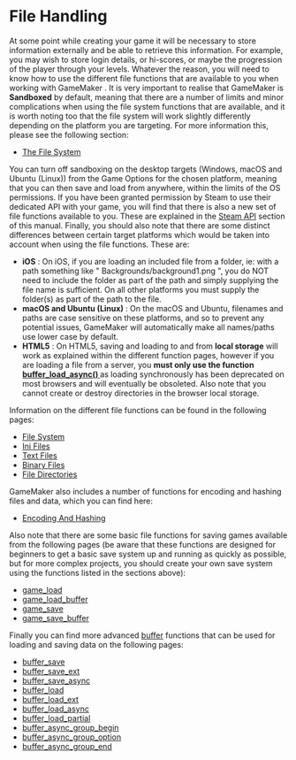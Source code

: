 # File Handling

At some point while creating your game it will be necessary to store
information externally and be able to retrieve this information. For
example, you may wish to store login details, or hi-scores, or maybe the
progression of the player through your levels. Whatever the reason, you
will need to know how to use the different file functions that are
available to you when working with GameMaker . It is very important to
realise that GameMaker is **Sandboxed** by default, meaning that there
are a number of limits and minor complications when using the file
system functions that are available, and it is worth noting too that the
file system will work slightly differently depending on the platform you
are targeting. For more information this, please see the following
section:

-   [The File
    System](../../../Additional_Information/The_File_System)

You can turn off sandboxing on the desktop targets (Windows, macOS and
Ubuntu (Linux)) from the Game Options for the chosen platform, meaning
that you can then save and load from anywhere, within the limits of the
OS permissions. If you have been granted permission by Steam to use
their dedicated API with your game, you will find that there is also a
new set of file functions available to you. These are explained in the
[Steam API](../Steam/Steam) section of this manual. Finally, you
should also note that there are some distinct differences between
certain target platforms which would be taken into account when using
the file functions. These are:

-   **iOS** : On iOS, if you are loading an included file from a folder,
    ie: with a path something like " Backgrounds/background1.png ", you
    do NOT need to include the folder as part of the path and simply
    supplying the file name is sufficient. On all other platforms you
    must supply the folder(s) as part of the path to the file.
-   **macOS and Ubuntu (Linux)** : On the macOS and Ubuntu, filenames
    and paths are case sensitive on these platforms, and so to prevent
    any potential issues, GameMaker will automatically make all
    names/paths use lower case by default.
-   **HTML5** : On HTML5, saving and loading to and from **local
    storage** will work as explained within the different function
    pages, however if you are loading a file from a server, you **must
    only use the function [ buffer_load_async()
    ](../Buffers/buffer_load_async)** as loading synchronously has
    been deprecated on most browsers and will eventually be obsoleted.
    Also note that you cannot create or destroy directories in the
    browser local storage.

Information on the different file functions can be found in the
following pages:

-   [File System](File_System/File_System)
-   [Ini Files](Ini_Files/Ini_Files)
-   [Text Files](Text_Files/Text_Files)
-   [Binary Files](Binary_Files/Binary_Files)
-   [File Directories](File_Directories/File_Directories)

GameMaker also includes a number of functions for encoding and hashing
files and data, which you can find here:

-   [Encoding And
    Hashing](Encoding_And_Hashing/Encoding_And_Hashing)

Also note that there are some basic file functions for saving games
available from the following pages (be aware that these functions are
designed for beginners to get a basic save system up and running as
quickly as possible, but for more complex projects, you should create
your own save system using the functions listed in the sections above):

-   [game_load](../General_Game_Control/game_load)
-   [game_load_buffer](../General_Game_Control/game_load_buffer)
-   [game_save](../General_Game_Control/game_save)
-   [game_save_buffer](../General_Game_Control/game_save_buffer)

Finally you can find more advanced [buffer](../Buffers/Buffers)
functions that can be used for loading and saving data on the following
pages:

-   [buffer_save](../Buffers/buffer_save)
-   [buffer_save_ext](../Buffers/buffer_save_ext)
-   [buffer_save_async](../Buffers/buffer_save_async)
-   [buffer_load](../Buffers/buffer_load)
-   [buffer_load_ext](../Buffers/buffer_load_ext)
-   [buffer_load_async](../Buffers/buffer_load_async)
-   [buffer_load_partial](../Buffers/buffer_load_partial)
-   [buffer_async_group_begin](../Buffers/buffer_async_group_begin)
-   [buffer_async_group_option](../Buffers/buffer_async_group_option)
-   [buffer_async_group_end](../Buffers/buffer_async_group_end)
